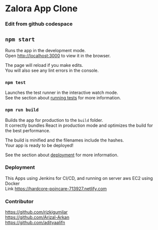 # Zalora App Clone

### Edit from github codespace

## `npm start`

Runs the app in the development mode.<br>
Open [http://localhost:3000](http://localhost:3000) to view it in the browser.

The page will reload if you make edits.<br>
You will also see any lint errors in the console.

### `npm test`

Launches the test runner in the interactive watch mode.<br>
See the section about [running tests](https://facebook.github.io/create-react-app/docs/running-tests) for more information.

### `npm run build`

Builds the app for production to the `build` folder.<br>
It correctly bundles React in production mode and optimizes the build for the best performance.

The build is minified and the filenames include the hashes.<br>
Your app is ready to be deployed!

See the section about [deployment](https://facebook.github.io/create-react-app/docs/deployment) for more information.

### Deployment

This Apps using Jenkins for CI/CD, and running on server aws EC2 using Docker  
Link https://hardcore-poincare-713927.netlify.com

### Contributor 
https://github.com/rizkigumilar <br>
https://github.com/Arizal-Arkan <br>
https://github.com/adityaalifn
